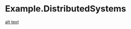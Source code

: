 # Example.DistributedSystems
[alt text](https://blogger.googleusercontent.com/img/a/AVvXsEgaPIVo8j5FvctxJeYM0yzB-RKhpc-fSBGLfR9WHg-k4tH8yYqktqkUttPEe7HZTD7fIiGcq7XiSTuWAqr-aUfFqWC8ET0TDuaJ2Ly8W8Kcyi78fDgmPKLE9dfeYxSHg7cUosU2407GnSgZ9_rAwGoY_iQFmtOmWV6zTdCsiSHNwsro-t1l_iE9X3oh,"Title")

